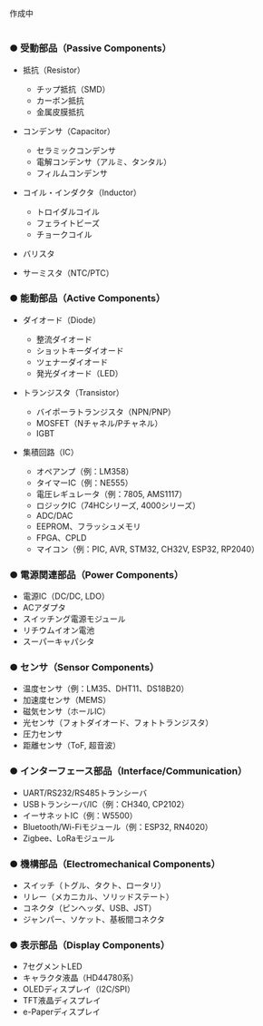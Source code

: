 作成中




#

### ● 受動部品（Passive Components）

* 抵抗（Resistor）

  * チップ抵抗（SMD）
  * カーボン抵抗
  * 金属皮膜抵抗
* コンデンサ（Capacitor）

  * セラミックコンデンサ
  * 電解コンデンサ（アルミ、タンタル）
  * フィルムコンデンサ
* コイル・インダクタ（Inductor）

  * トロイダルコイル
  * フェライトビーズ
  * チョークコイル
* バリスタ
* サーミスタ（NTC/PTC）

### ● 能動部品（Active Components）

* ダイオード（Diode）

  * 整流ダイオード
  * ショットキーダイオード
  * ツェナーダイオード
  * 発光ダイオード（LED）
* トランジスタ（Transistor）

  * バイポーラトランジスタ（NPN/PNP）
  * MOSFET（Nチャネル/Pチャネル）
  * IGBT
* 集積回路（IC）

  * オペアンプ（例：LM358）
  * タイマーIC（例：NE555）
  * 電圧レギュレータ（例：7805, AMS1117）
  * ロジックIC（74HCシリーズ, 4000シリーズ）
  * ADC/DAC
  * EEPROM、フラッシュメモリ
  * FPGA、CPLD
  * マイコン（例：PIC, AVR, STM32, CH32V, ESP32, RP2040）

### ● 電源関連部品（Power Components）

* 電源IC（DC/DC, LDO）
* ACアダプタ
* スイッチング電源モジュール
* リチウムイオン電池
* スーパーキャパシタ

### ● センサ（Sensor Components）

* 温度センサ（例：LM35、DHT11、DS18B20）
* 加速度センサ（MEMS）
* 磁気センサ（ホールIC）
* 光センサ（フォトダイオード、フォトトランジスタ）
* 圧力センサ
* 距離センサ（ToF, 超音波）

### ● インターフェース部品（Interface/Communication）

* UART/RS232/RS485トランシーバ
* USBトランシーバ/IC（例：CH340, CP2102）
* イーサネットIC（例：W5500）
* Bluetooth/Wi-Fiモジュール（例：ESP32, RN4020）
* Zigbee、LoRaモジュール

### ● 機構部品（Electromechanical Components）

* スイッチ（トグル、タクト、ロータリ）
* リレー（メカニカル、ソリッドステート）
* コネクタ（ピンヘッダ、USB、JST）
* ジャンパー、ソケット、基板間コネクタ

### ● 表示部品（Display Components）

* 7セグメントLED
* キャラクタ液晶（HD44780系）
* OLEDディスプレイ（I2C/SPI）
* TFT液晶ディスプレイ
* e-Paperディスプレイ
